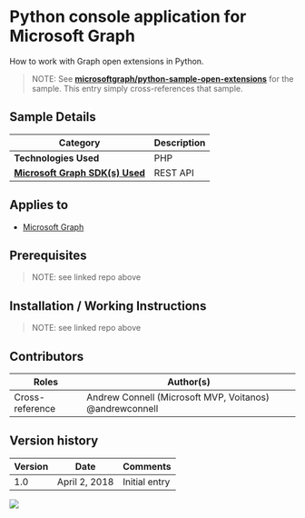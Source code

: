 # Python console application for Microsoft Graph

How to work with Graph open extensions in Python.

> NOTE: See **[microsoftgraph/python-sample-open-extensions](https://github.com/microsoftgraph/python-sample-open-extensions)** for the sample. This entry simply cross-references that sample.

## Sample Details

|               Category               | Description |
| ------------------------------------ | ----------- |
| **Technologies Used**                | PHP         |
| **[Microsoft Graph SDK(s) Used][1]** | REST API    |

## Applies to

* [Microsoft Graph](https://developer.microsoft.com/en-us/graph)

## Prerequisites

> NOTE: see linked repo above

## Installation / Working Instructions

> NOTE: see linked repo above

## Contributors

|      Roles      |                        Author(s)                        |
| --------------- | ------------------------------------------------------- |
| Cross-reference | Andrew Connell (Microsoft MVP, Voitanos) @andrewconnell |

## Version history

| Version |     Date      |   Comments    |
| ------- | ------------- | ------------- |
| 1.0     | April 2, 2018 | Initial entry |

[1]: https://developer.microsoft.com/en-us/graph/code-samples-and-sdks

<img src="https://telemetry.sharepointpnp.com/msgraph-community-samples/samples/python-open-extensions" />